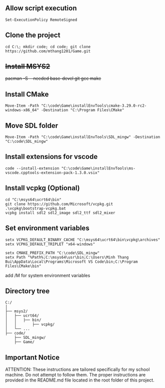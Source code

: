 ## Allow script execution
`Set-ExecutionPolicy RemoteSigned`

## Clone the project
`cd C:\; mkdir code; cd code; git clone https://github.com/mthang1201/Game.git`

## ~~Install MSYS2~~
~~pacman -S --needed base-devel git gcc make~~

## Install CMake
`Move-Item -Path "C:\code\Game\installEnvTools\cmake-3.29.0-rc2-windows-x86_64" -Destination "C:\Program Files\CMake"`

## Move SDL folder
`Move-Item -Path "C:\code\Game\installEnvTools\SDL_mingw" -Destination "C:\code\SDL_mingw"`

## Install extensions for vscode
`code --install-extension "C:\code\Game\installEnvTools\ms-vscode.cpptools-extension-pack-1.3.0.vsix"`

## Install vcpkg (Optional)
```
cd "C:\msys64\ucrt64\bin"
git clone https://github.com/Microsoft/vcpkg.git
.\vcpkg\bootstrap-vcpkg.bat
vcpkg install sdl2 sdl2_image sdl2_ttf sdl2_mixer
```

## Set environment variables
```
setx VCPKG_DEFAULT_BINARY_CACHE "C:\msys64\ucrt64\bin\vcpkg\archives"
setx VCPKG_DEFAULT_TRIPLET "x64-windows"
```

```
setx CMAKE_PREFIX_PATH "C:\code\SDL_mingw"
setx Path "%Path%;C:\msys64\usr\bin;C:\Users\Minh Thang Bui\AppData\Local\Programs\Microsoft VS Code\bin;C:\Program Files\CMake\bin"
```
add /M for system environment variables

## Directory tree
```
C:/
│
├── msys2/
│   ├── ucrt64/
│   │   ├── bin/
│   │       ├── vcpkg/
│   └── ...
├── code/
    ├── SDL_mingw/
    ├── Game/
```

## Important Notice
ATTENTION: These instructions are tailored specifically for my school machine. Do not attempt to follow them. The proper instructions are provided in the README.md file located in the root folder of this project.
